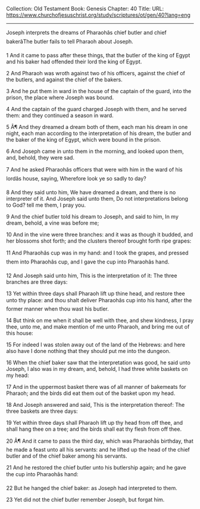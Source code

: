 Collection: Old Testament
Book: Genesis
Chapter: 40
Title: 
URL: https://www.churchofjesuschrist.org/study/scriptures/ot/gen/40?lang=eng

---

Joseph interprets the dreams of Pharaohâs chief butler and chief bakerâThe butler fails to tell Pharaoh about Joseph.

1 And it came to pass after these things, that the butler of the king of Egypt and his baker had offended their lord the king of Egypt.

2 And Pharaoh was wroth against two of his officers, against the chief of the butlers, and against the chief of the bakers.

3 And he put them in ward in the house of the captain of the guard, into the prison, the place where Joseph was bound.

4 And the captain of the guard charged Joseph with them, and he served them: and they continued a season in ward.

5 Â¶ And they dreamed a dream both of them, each man his dream in one night, each man according to the interpretation of his dream, the butler and the baker of the king of Egypt, which were bound in the prison.

6 And Joseph came in unto them in the morning, and looked upon them, and, behold, they were sad.

7 And he asked Pharaohâs officers that were with him in the ward of his lordâs house, saying, Wherefore look ye so sadly to day?

8 And they said unto him, We have dreamed a dream, and there is no interpreter of it. And Joseph said unto them, Do not interpretations belong to God? tell me them, I pray you.

9 And the chief butler told his dream to Joseph, and said to him, In my dream, behold, a vine was before me;

10 And in the vine were three branches: and it was as though it budded, and her blossoms shot forth; and the clusters thereof brought forth ripe grapes:

11 And Pharaohâs cup was in my hand: and I took the grapes, and pressed them into Pharaohâs cup, and I gave the cup into Pharaohâs hand.

12 And Joseph said unto him, This is the interpretation of it: The three branches are three days:

13 Yet within three days shall Pharaoh lift up thine head, and restore thee unto thy place: and thou shalt deliver Pharaohâs cup into his hand, after the former manner when thou wast his butler.

14 But think on me when it shall be well with thee, and shew kindness, I pray thee, unto me, and make mention of me unto Pharaoh, and bring me out of this house:

15 For indeed I was stolen away out of the land of the Hebrews: and here also have I done nothing that they should put me into the dungeon.

16 When the chief baker saw that the interpretation was good, he said unto Joseph, I also was in my dream, and, behold, I had three white baskets on my head:

17 And in the uppermost basket there was of all manner of bakemeats for Pharaoh; and the birds did eat them out of the basket upon my head.

18 And Joseph answered and said, This is the interpretation thereof: The three baskets are three days:

19 Yet within three days shall Pharaoh lift up thy head from off thee, and shall hang thee on a tree; and the birds shall eat thy flesh from off thee.

20 Â¶ And it came to pass the third day, which was Pharaohâs birthday, that he made a feast unto all his servants: and he lifted up the head of the chief butler and of the chief baker among his servants.

21 And he restored the chief butler unto his butlership again; and he gave the cup into Pharaohâs hand:

22 But he hanged the chief baker: as Joseph had interpreted to them.

23 Yet did not the chief butler remember Joseph, but forgat him.
